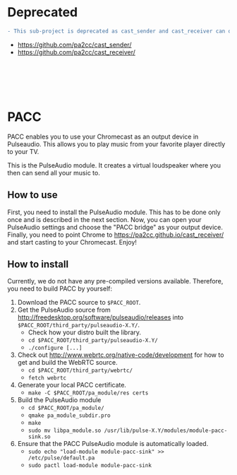 # Deprecated

```diff
- This sub-project is deprecated as cast_sender and cast_receiver can operate without it.
```
 - <https://github.com/pa2cc/cast_sender/>
 - <https://github.com/pa2cc/cast_receiver/>

<br><br><br><br>

# PACC

PACC enables you to use your Chromecast as an output device in Pulseaudio. This 
allows you to play music from your favorite player directly to your TV.

This is the PulseAudio module. It creates a virtual loudspeaker where you then
can send all your music to.


## How to use
First, you need to install the PulseAudio module. This has to be done only once
and is described in the next section. Now, you can open your PulseAudio settings
and choose the "PACC bridge" as your output device. Finally, you need to point
Chrome to <https://pa2cc.github.io/cast_receiver/> and start casting to your
Chromecast. Enjoy!


## How to install
Currently, we do not have any pre-compiled versions available. Therefore, you
need to build PACC by yourself:

1. Download the PACC source to `$PACC_ROOT`.
2. Get the PulseAudio source from
   <http://freedesktop.org/software/pulseaudio/releases> into
   `$PACC_ROOT/third_party/pulseaudio-X.Y/`.
    * Check how your distro built the library.
    * `cd $PACC_ROOT/third_party/pulseaudio-X.Y/`
    * `./configure [...]`
3. Check out <http://www.webrtc.org/native-code/development> for how to get and
   build the WebRTC source.
    * `cd $PACC_ROOT/third_party/webrtc/`
    * `fetch webrtc`
4. Generate your local PACC certificate.
    * `make -C $PACC_ROOT/pa_module/res certs`
5. Build the PulseAudio module
    * `cd $PACC_ROOT/pa_module/`
    * `qmake pa_module_subdir.pro`
    * `make`
    * `sudo mv libpa_module.so /usr/lib/pulse-X.Y/modules/module-pacc-sink.so`
6. Ensure that the PACC PulseAudio module is automatically loaded.
    * `sudo echo "load-module module-pacc-sink" >> /etc/pulse/default.pa`
    * `sudo pactl load-module module-pacc-sink`

